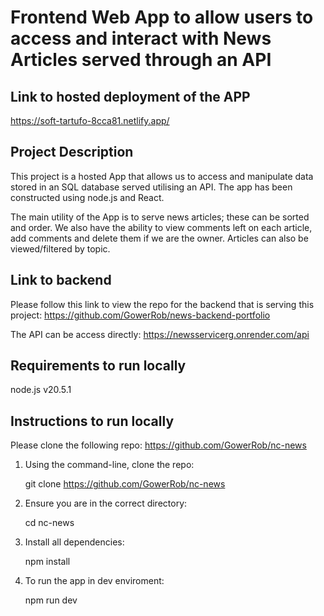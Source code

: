 # Frontend Web App to allow users to access and interact with News Articles served through an API

## Link to hosted deployment of the APP
https://soft-tartufo-8cca81.netlify.app/

## Project Description

This project is a hosted App that allows us to access and manipulate data stored in an SQL database served utilising an API.  The app has been constructed using node.js and React.

The main utility of the App is to serve news articles; these can be sorted and order.  We also have the ability to view comments left on each article, add comments and delete them if we are the owner.  Articles can also be viewed/filtered by topic. 


## Link to backend 
Please follow this link to view the repo for the backend that is serving this project:
https://github.com/GowerRob/news-backend-portfolio

The API can be access directly:
https://newsservicerg.onrender.com/api


## Requirements to run locally
node.js v20.5.1


## Instructions to run locally

Please clone the following repo:
https://github.com/GowerRob/nc-news

1. Using the command-line, clone the repo:

    git clone https://github.com/GowerRob/nc-news

2. Ensure you are in the correct directory:

    cd nc-news

3. Install all dependencies:

    npm install

4. To run the app in dev enviroment:

    npm run dev






